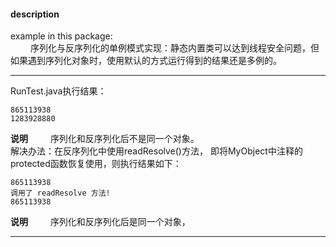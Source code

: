 #### description
example in this package:  
&emsp;&emsp; 序列化与反序列化的单例模式实现：静态内置类可以达到线程安全问题，但如果遇到序列化对象时，使用默认的方式运行得到的结果还是多例的。

*** 
RunTest.java执行结果：
```
865113938
1283928880
```
**说明**
&emsp;&emsp; 序列化和反序列化后不是同一个对象。      
解决办法：在反序列化中使用readResolve()方法， 即将MyObject中注释的protected函数恢复使用，则执行结果如下：
```
865113938
调用了 readResolve 方法! 
865113938
```
**说明**
&emsp;&emsp; 序列化和反序列化后是同一个对象，
***
